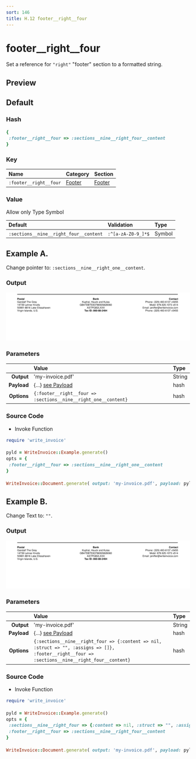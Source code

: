 ```yaml
---
sort: 146
title: H.12 footer__right__four
---
```

# footer__right__four

Set a reference for `"right"` "footer" section to a formatted string.


## Preview

<div >
    <canvas id='canvas' search=':footer__right__four' palette='option_detail'></canvas>
</div>
<script src="../assets/js/marker.js"></script>  

 
## Default

### Hash

```ruby
{
 :footer__right__four => :sections__nine__right_four__content
} 
```

### Key

| **Name** | **Category** | **Section** |
| :--- | :--- | :--- |
| ```:footer__right__four``` |  [Footer](./#footer) | [Footer](/sections/footer) |

### Value

Allow only Type Symbol

| **Default**| **Validation**| **Type** |
| :--- | :--- | :--- |
| ```:sections__nine__right_four__content``` | ```:^[a-zA-Z0-9_]*$``` | Symbol |

## Example A.

Change pointer to: `:sections__nine__right_one__content`.

### Output

<img src="../assets/images/options/footer__right__four--a.png">



### Parameters

| | **Value** | **Type** |
|------:|:------|:------|
| **Output** | 'my-invoice.pdf' | String |
| **Payload** | {...} [see Payload](../payload) | hash |
| **Options** | ```{:footer__right__four => :sections__nine__right_one__content}``` | hash |


### Source Code

* Invoke Function

```ruby
require 'write_invoice'
 
pyld = WriteInvoice::Example.generate()
opts = {
 :footer__right__four => :sections__nine__right_one__content
}
 
WriteInvoice::Document.generate( output: 'my-invoice.pdf', payload: pyld, options: opts )

```

## Example B.

Change Text to: `""`.

### Output

<img src="../assets/images/options/footer__right__four--b.png">



### Parameters

| | **Value** | **Type** |
|------:|:------|:------|
| **Output** | 'my-invoice.pdf' | String |
| **Payload** | {...} [see Payload](../payload) | hash |
| **Options** | ```{:sections__nine__right_four => {:content => nil, :struct => "", :assigns => []}, :footer__right__four => :sections__nine__right_four__content}``` | hash |


### Source Code

* Invoke Function

```ruby
require 'write_invoice'
 
pyld = WriteInvoice::Example.generate()
opts = {
 :sections__nine__right_four => {:content => nil, :struct => "", :assigns => []},
 :footer__right__four => :sections__nine__right_four__content
}
 
WriteInvoice::Document.generate( output: 'my-invoice.pdf', payload: pyld, options: opts )

```

